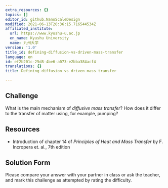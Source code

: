 ```yaml
---
extra_resources: {}
topics: []
editor_id: github.NanoScaleDesign
modified: 2021-06-13T20:36:15.716544534Z
affiliated_institute:
  url: https://www.kyushu-u.ac.jp
  en_name: Kyushu University
  name: 九州大学
version: '1.0'
title_id: defining-diffusion-vs-driven-mass-transfer
language: en
id: ef2b201c-25d8-4be6-a073-e2bba384acf4
translations: {}
title: Defining diffusion vs driven mass transfer

---
```


## Challenge
What is the main mechanism of *diffusive mass transfer*? How does it differ to the transfer of matter using, for example, pumping?

## Resources

- Introduction of chapter 14 of *Principles of Heat and Mass Transfer* by F. Incropera et. al., 7th edition


## Solution Form
Please compare your answer with your partner in class or ask the teacher, and mark this challenge as attempted by rating the difficulty.